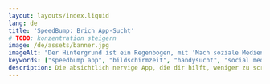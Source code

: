 ```yaml
---
layout: layouts/index.liquid
lang: de
title: 'SpeedBump: Brich App-Sucht'
# TODO: konzentration steigern
image: /de/assets/banner.jpg
imageAlt: "Der Hintergrund ist ein Regenbogen, mit 'Mach soziale Medien nervig' in der Mitte in der Schriftart Comic Sans und einer schlecht gezeichneten Katze in der oberen rechten Ecke. Es nimmt Bezug auf das Internet-Meme 'graphic design is my passion'."
keywords: ["speedbump app", "bildschirmzeit", "handysucht", "social media sucht", "produktivität", "android", "iphone"]
description: Die absichtlich nervige App, die dir hilft, weniger zu scrollen. Wie Bremsschwellen für dein Handy.
---
```

